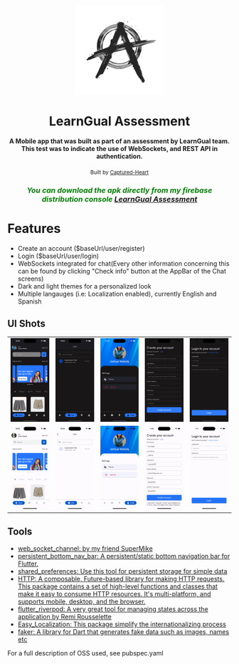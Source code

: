 <div align="center">
   <img src="./assets/images/learngual_logo.png" width="200" color="0xFF2676FC"/>
  <br />
  <h1>LearnGual Assessment</h1>
  <strong>A Mobile app that was built as part of an assessment by LearnGual team. This test was to indicate the use of WebSockets, and REST API in authentication.</strong>
  <br />

<sub>Built by <a href="https://twitter.com/CapturedWarrior">Captured-Heart</a></sub>
<br />

<i><h3 style="color: green">You can download the apk directly from my firebase distribution console <a href="https://appdistribution.firebase.dev/i/e5a7b73fefe2dd61">LearnGual Assessment</a></h3></i>

</div>


# Features

- Create an account ($baseUrl/user/register)
- Login ($baseUrl/user/login)
- WebSockets integrated for chat(Every other information concerning this can be found by clicking "Check info" button at the AppBar of the Chat screens)
- Dark and light themes for a personalized look
- Multiple langauges (i.e: Localization enabled), currently English and Spanish

## UI Shots

<div style="text-align: center">
  <table>
    <tr>
      <td style="text-align: center">
        <img src="./screenshots/dark01.png" width="200" />
      </td>
      <td style="text-align: center">
        <img src="./screenshots/dark02.png" width="200" />
      </td>
      <td style="text-align: center">
        <img src="./screenshots/dark03.png" width="200" />
      </td>
      <td style="text-align: center">
        <img src="./screenshots/dark04.png" width="200" />
      </td>
      <td style="text-align: center">
        <img src="./screenshots/dark05.png" width="200" />
      </td>
    </tr>
    <tr>
      <td style="text-align: center">
        <img src="./screenshots/light01.png" width="200" />
      </td>
      <td style="text-align: center">
        <img src="./screenshots/light02.png" width="200" />
      </td>
      <td style="text-align: center">
        <img src="./screenshots/light03.png" width="200" />
      </td>
      <td style="text-align: center">
        <img src="./screenshots/light04.png" width="200" />
      </td>
      <td style="text-align: center">
        <img src="./screenshots/light05.png" width="200" />
      </td>
    </tr> 
  </table>
</div>

## Tools

- [web_socket_channel: by my friend SuperMike](https://pub.dev/packages/web_socket_channel)
- [persistent_bottom_nav_bar: A persistent/static bottom navigation bar for Flutter.](https://pub.dev/packages/persistent_bottom_nav_bar)
- [shared_preferences: Use this tool for persistent storage for simple data](https://pub.dev/packages/shared_preferences)
- [HTTP: A composable, Future-based library for making HTTP requests. This package contains a set of high-level functions and classes that make it easy to consume HTTP resources. It's multi-platform, and supports mobile, desktop, and the browser.](https://pub.dev/packages/http)
- [flutter_riverpod: A very great tool for managing states across the application by Remi Rousselette ](https://pub.dev/packages/flutter_riverpod)
- [Easy_Localization: This package simplify the internationalizing process](https://pub.dev/packages/easy_localization)
- [faker: A library for Dart that generates fake data such as images, names etc](https://pub.dev/packages/faker)

For a full description of OSS used, see pubspec.yaml


